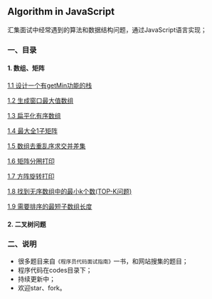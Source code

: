 ## Algorithm in JavaScript
汇集面试中经常遇到的算法和数据结构问题，通过JavaScript语言实现；

### 一、目录

#### 1. 数组、矩阵
[1.1 设计一个有getMin功能的栈](./md/1.1twoStackQueue.md)

[1.2 生成窗口最大值数组](./md/1.2getWindowMax.md)

[1.3 扁平化有序数组](./md/1.3flattenOrderArray.md)

[1.4 最大全1子矩阵](./md/1.4getMaxMatrix.md)

[1.5 数组去重乱序求交并差集](./md/1.5arrayOptions.md)

[1.6 矩阵分圈打印](./md/1.6matrixCirclePrint.md)

[1.7 方阵旋转打印](./md/1.7matrixRotatePrint.md)

[1.8 找到无序数组中的最小k个数(TOP-K问题)](./md/1.8minKDisorderArr.md)

[1.9 需要排序的最短子数组长度](./md/1.9minDisorderLength.md)

#### 2. 二叉树问题

### 二、说明

- 很多题目来自`《程序员代码面试指南》`一书，和网站搜集的题目；
- 程序代码在codes目录下；
- 持续更新中；
- 欢迎star、fork。
